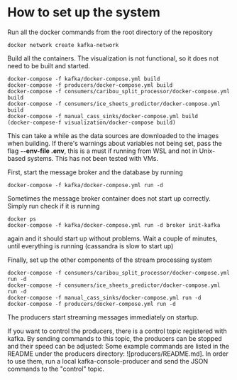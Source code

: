 # How to set up the system

Run all the docker commands from the root directory of the repository


```
docker network create kafka-network 
```

Build all the containers. The visualization is not functional, so it does not need to be built and started.
```
docker-compose -f kafka/docker-compose.yml build
docker-compose -f producers/docker-compose.yml build
docker-compose -f consumers/caribou_split_processor/docker-compose.yml build
docker-compose -f consumers/ice_sheets_predictor/docker-compose.yml build
docker-compose -f manual_cass_sinks/docker-compose.yml build
(docker-compose-f visualization/docker-compose build)
```
This can take a while as the data sources are downloaded to the images when building. If there's warnings about variables not being set, pass the flag **--env-file .env**, this is a must if running from WSL and not in Unix-based systems. This has not been tested with VMs.

First, start the message broker and the database by running

```
docker-compose -f kafka/docker-compose.yml run -d 
```
Sometimes the message broker container does not start up correctly. Simply run
check if it is running
```
docker ps
docker-compose -f kafka/docker-compose.yml run -d broker init-kafka
```
again and it should start up without problems.
Wait a couple of minutes, until everything is running (cassandra is slow to start up)

Finally, set up the other components of the stream processing system
```
docker-compose -f consumers/caribou_split_processor/docker-compose.yml run -d
docker-compose -f consumers/ice_sheets_predictor/docker-compose.yml run -d
docker-compose -f manual_cass_sinks/docker-compose.yml run -d
docker-compose -f producers/docker-compose.yml run -d
```

The producers start streaming messages immediately on startup.

If you want to control the producers, there is a control topic registered with kafka.
By sending commands to this topic, the producers can be stopped and their speed can be adjusted:
Some example commands are listed in the README under the producers directory: ![producers/README.md].
In order to use them, run a local kafka-console-producer and send the JSON commands to the "control" topic.

